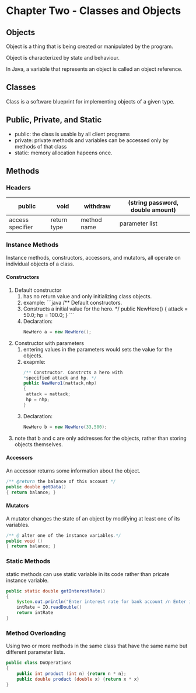 # Chapter Two - Classes and Objects

## Objects

Object is a thing that is being created or manipulated by the program.

Object is characterized by state and behaviour.

In Java, a variable that represents an object is called an object reference.

## Classes

Class is a software blueprint for implementing objects of a given type.

## Public, Private, and Static

* public: the class is usable by all client programs
* private: private methods and variables can be accessed only by methods of that class
* static: memory allocation hapeens once.

## Methods

### Headers

| public | void | withdraw | \(string password, double amount\) |
| --- | --- | --- | --- |
| access specifier | return type | method name | parameter list |

### Instance Methods

Instance methods, constructors, accessors, and mutators, all operate on individual objects of a class.

#### Constructors

1. Default constructor
   1. has no return value and only initializing class objects.
   2. example:
      \`\`\`java
      /\*\* Default constructors.
   3. Constructs a initial value for the hero. \*/
      public NewHero\(\)
      {
        attack = 50.0;
        hp = 100.0;
      }
      \`\`\`
   4. Declaration:
      ```java
      NewHero a = new NewHero();
      ```
2. Constructor with parameters
   1. entering values in the parameters would sets the value for the objects.
   2. exapmle:
      ```java
      /** Constructor. Constrcts a hero with 
      *specified attack and hp. */
      public NewHero1(nattack,nhp)
      {
       attack = nattack;
       hp = nhp;
      }
      ```
   3. Declaration:
      ```java
      NewHero b = new NewHero(33,500);
      ```
3. note that b and c are only addresses for the objects, rather than storing objects themselves.

#### Accessors

An accessor returns some information about the object.

```java
/** @return the balance of this account */
public double getData()
{ return balance; }
```

#### Mutators

A mutator changes the state of an object by modifying at least one of its variables.

```java
/** @ alter one of the instance variables.*/
public void ()
{ return balance; }
```

### Static Methods

static methods can use static variable in its code rather than pricate instance variable.

```java
public static double getInterestRate()
{
    System.out.println("Enter interest rate for bank account /n Enter in decimal form.")
    intRate = IO.readDouble()
    return intRate
}
```

### Method Overloading

Using two or more methods in the same class that have the same name but different parameter lists.

```java
public class DoOperations
{
    public int product (int n) {return n * n};
    public double product (double x) {return x * x}
}
```




